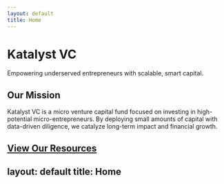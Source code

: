```yaml
---
layout: default
title: Home
---
```


# Katalyst VC

Empowering underserved entrepreneurs with scalable, smart capital.

## Our Mission

Katalyst VC is a micro venture capital fund focused on investing in high-potential micro-entrepreneurs. By deploying small amounts of capital with data-driven diligence, we catalyze long-term impact and financial growth.

[View Our Resources](resources.md)
---
layout: default
title: Home
---

<!-- <section class="text-center">
  <h1 class="text-5xl font-bold mb-4">Innovation. Elegance. Creativity.</h1>
  <p class="text-lg text-gray-300">
    KatalystVC is a micro VC fund focused on early-stage startups in emerging markets...
  </p>
</section> -->